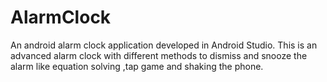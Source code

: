 # AlarmClock
An android alarm clock application developed in Android Studio.
This is an advanced alarm clock with different methods to dismiss and snooze the alarm like equation solving ,tap game and shaking the phone.
